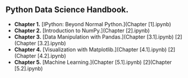 ## Python Data Science Handbook.

- **Chapter 1.** [IPython: Beyond Normal Python.](Chapter [1].ipynb)
- **Chapter 2.** [Introduction to NumPy.](Chapter [2].ipynb)
- **Chapter 3.** [Data Manipulation with Pandas.](Chapter [3.1].ipynb) [2](Chapter [3.2].ipynb)
- **Chapter 4.** [Visualization with Matplotlib.](Chapter [4.1].ipynb) [2](Chapter [4.2].ipynb)
- **Chapter 5.** [Machine Learning.](Chapter [5.1].ipynb) [2](Chapter [5.2].ipynb)
